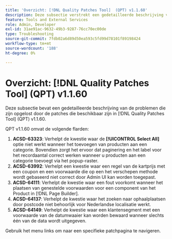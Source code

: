 ```yaml
---
title: 'Overzicht: [!DNL Quality Patches Tool]  (QPT) v1.1.60'
description: Deze subsectie verstrekt een gedetailleerde beschrijving van de kwesties die door de flarden beschikbaar in  [!DNL Quality Patches Tool]  (QPT) v1.1.60 worden bevestigd.
feature: Tools and External Services
role: Admin, Developer
exl-id: 31ae91ac-9632-49b3-9287-76cc70ec00de
type: Troubleshooting
source-git-commit: 7fdb02a6d89d50ea593c5fd99d78101f89198424
workflow-type: tm+mt
source-wordcount: '188'
ht-degree: 0%

---
```


# Overzicht: [!DNL Quality Patches Tool] (QPT) v1.1.60

Deze subsectie bevat een gedetailleerde beschrijving van de problemen die zijn opgelost door de patches die beschikbaar zijn in [!DNL Quality Patches Tool] (QPT) v1.1.60.

QPT v1.1.60 omvat de volgende flarden:

1. **ACSD-63323**: Verhelpt de kwestie waar de **[!UICONTROL Select All]** optie niet werkt wanneer het toevoegen van producten aan een categorie. Bovendien zorgt het ervoor dat paginering en het label voor het recordaantal correct werken wanneer u producten aan een categorie toevoegt via het popup-raster.
1. **ACSD-63992**: Verhelpt een kwestie waar een regel van de kartprijs met een coupon en een voorwaarde die op een het verschepen methode wordt gebaseerd niet correct door Admin UI kan worden toegepast.
1. **ACSD-64111**: Verhelpt de kwestie waar een fout voorkomt wanneer het plaatsen van genestelde voorwaarden voor een component van het Product in [!DNL Page Builder].
1. **ACSD-64137**: Verhelpt de kwestie waar het zoeken naar ophaalplaatsen door postcode niet behoorlijk voor Nederlandse localisatie werkt.
1. **ACSD-64149**: Verhelpt de kwestie waar een klantensegment met een voorwaarde van de datumwaaier kan worden bewaard wanneer slechts één van de data wordt uitgegeven.

Gebruik het menu links om naar een specifieke patchpagina te navigeren.
